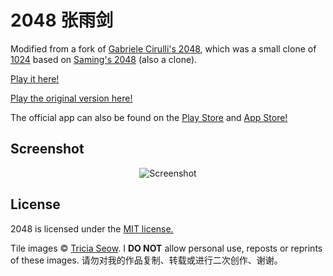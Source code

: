 # 2048 张雨剑
Modified from a fork of [Gabriele Cirulli's 2048](https://github.com/gabrielecirulli/2048), which was a small clone of [1024](https://play.google.com/store/apps/details?id=com.veewo.a1024) based on [Saming's 2048](http://saming.fr/p/2048/) (also a clone).

[Play it here!](http://seowxft.github.io/2048yujian/)

[Play the original version here!](http://gabrielecirulli.github.io/2048/)

The official app can also be found on the [Play Store](https://play.google.com/store/apps/details?id=com.gabrielecirulli.app2048) and [App Store!](https://itunes.apple.com/us/app/2048-by-gabriele-cirulli/id868076805)

## Screenshot

<p align="center">
  <img src="http://seowxft.github.io/2048yujian/style/2048screenshot.png" alt="Screenshot"/>
</p>

## License
2048 is licensed under the [MIT license.](https://github.com/gabrielecirulli/2048/blob/master/LICENSE.txt)

Tile images © [Tricia Seow](https://github.com/seowxft). I <strong>DO NOT</strong> allow personal use, reposts or reprints of these images. 请勿对我的作品复制、转载或进行二次创作、谢谢。
